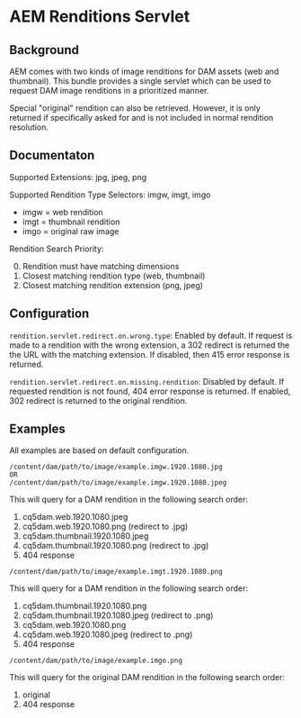 AEM Renditions Servlet
==============================

## Background

AEM comes with two kinds of image renditions for DAM assets (web and thumbnail). This bundle provides a single
servlet which can be used to request DAM image renditions in a prioritized manner.

Special "original" rendition can also be retrieved. However, it is only returned if specifically asked for and is not included in normal rendition resolution.

## Documentaton

Supported Extensions: jpg, jpeg, png

Supported Rendition Type Selectors: imgw, imgt, imgo

* imgw = web rendition
* imgt = thumbnail rendition
* imgo = original raw image

Rendition Search Priority:

0. Rendition must have matching dimensions
1. Closest matching rendition type (web, thumbnail)
2. Closest matching rendition extension (png, jpeg)

## Configuration

`rendition.servlet.redirect.on.wrong.type`: Enabled by default. If request is made to a rendition with the wrong extension, a 302 redirect is returned the the URL with the matching extension. If disabled, then 415 error response is returned.

`rendition.servlet.redirect.on.missing.rendition`: Disabled by default. If requested rendition is not found, 404 error response is returned. If enabled, 302 redirect is returned to the original rendition.

## Examples

All examples are based on default configuration.

```
/content/dam/path/to/image/example.imgw.1920.1080.jpg
OR
/content/dam/path/to/image/example.imgw.1920.1080.jpeg
```
This will query for a DAM rendition in the following search order:

1. cq5dam.web.1920.1080.jpeg
2. cq5dam.web.1920.1080.png (redirect to .jpg)
3. cq5dam.thumbnail.1920.1080.jpeg
4. cq5dam.thumbnail.1920.1080.png (redirect to .jpg)
5. 404 response

```
/content/dam/path/to/image/example.imgt.1920.1080.png
```
This will query for a DAM rendition in the following search order:

1. cq5dam.thumbnail.1920.1080.png
2. cq5dam.thumbnail.1920.1080.jpeg (redirect to .png)
3. cq5dam.web.1920.1080.png
4. cq5dam.web.1920.1080.jpeg (redirect to .png)
5. 404 response

```
/content/dam/path/to/image/example.imgo.png
```
This will query for the original DAM rendition in the following search order:

1. original
2. 404 response
